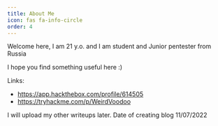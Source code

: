```yaml
---
title: About Me
icon: fas fa-info-circle
order: 4
---
```



Welcome here,
I am 21 y.o. and I am student and Junior pentester from Russia

I hope you find something useful here :)

Links:
- https://app.hackthebox.com/profile/614505
- https://tryhackme.com/p/WeirdVoodoo


I will upload my other writeups later.
Date of creating blog 11/07/2022